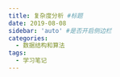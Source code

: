 ```yaml
---
title: 复杂度分析 #标题
date: 2019-08-08
sidebar: 'auto' #是否开启侧边栏
categories:
  - 数据结构和算法
tags:
  - 学习笔记
---
```


